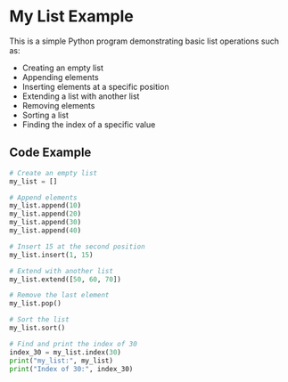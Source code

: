 # My List Example

This is a simple Python program demonstrating basic list operations such as:
- Creating an empty list
- Appending elements
- Inserting elements at a specific position
- Extending a list with another list
- Removing elements
- Sorting a list
- Finding the index of a specific value

## Code Example

```python
# Create an empty list
my_list = []

# Append elements
my_list.append(10)
my_list.append(20)
my_list.append(30)
my_list.append(40)

# Insert 15 at the second position
my_list.insert(1, 15)

# Extend with another list
my_list.extend([50, 60, 70])

# Remove the last element
my_list.pop()

# Sort the list
my_list.sort()

# Find and print the index of 30
index_30 = my_list.index(30)
print("my_list:", my_list)
print("Index of 30:", index_30)
